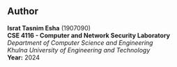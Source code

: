 ## Author  

**Israt Tasnim Esha** (1907090)  
**CSE 4116	- Computer and Network Security Laboratory**  
*Department of Computer Science and Engineering*  
*Khulna University of Engineering and Technology*        
**Year:** 2024
